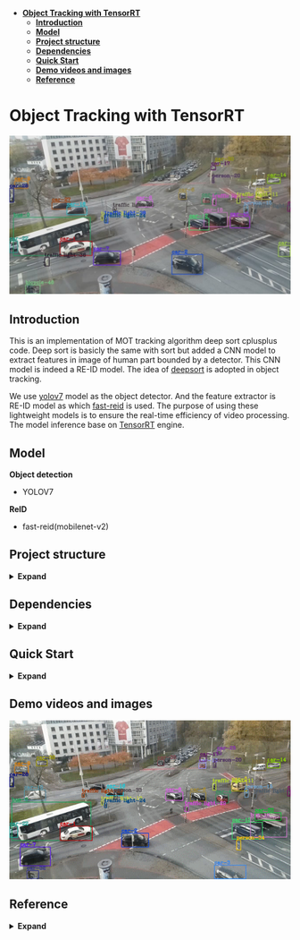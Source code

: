 <!--
 * @Author: xuarehere
 * @Date: 2022-09-18 04:14:53
 * @LastEditTime: 2022-10-23 13:42:06
 * @LastEditors: xuarehere
 * @Description: 
 * @FilePath: /yolov7_deepsort_tensorrt/README.md
 * 可以输入预定的版权声明、个性签名、空行等
-->
- [**Object Tracking with TensorRT**](#object-tracking-with-tensorrt)
  - [**Introduction**](#introduction)
  - [**Model**](#model)
  - [**Project structure**](#project-structure)
  - [**Dependencies**](#dependencies)
  - [**Quick Start**](#quick-start)
  - [**Demo videos and images**](#demo-videos-and-images)
  - [**Reference**](#reference)
#  **Object Tracking with TensorRT**
![](demo/demo.jpg)
## **Introduction**


  This is an implementation of MOT tracking algorithm deep sort cplusplus code.  Deep sort is basicly the same with sort but added a CNN model to extract features in image of human part bounded by a detector. This CNN model is indeed a RE-ID model. The idea of [deepsort](https://arxiv.org/abs/1703.07402) is adopted in object tracking. 

  We use [yolov7](https://github.com/WongKinYiu/yolov7) model as the object detector. And the feature extractor is RE-ID model as which  [fast-reid](https://github.com/JDAI-CV/fast-reid) is used. The purpose of using these lightweight models is to ensure the real-time efficiency of video processing. The model inference base on [TensorRT](https://developer.nvidia.com/zh-cn/tensorrt) engine. 



## **Model**

**Object detection**
- YOLOV7

**ReID** 
- fast-reid(mobilenet-v2)


## **Project structure**
<details><summary> <b>Expand</b> </summary>
yolov7_deepsort_tensorrt/
|-- build
|-- configs
|-- depends
|   `-- yaml-cpp
|       |-- include
|       |   `-- yaml-cpp
|       |       |-- contrib
|       |       `-- node
|       |           `-- detail
|       `-- libs
|-- dev
|-- includes
|-- samples
|-- scripts
|-- src
`-- weights

</details>

## **Dependencies**
<details><summary> <b>Expand</b> </summary>

```
OpenCV >= 4.1.1
CUDA Version: 11.1
CUDNN Version: 8.1.0
Tensorrt: 7.2.2
Yaml: 0.7.0
```
</details>




## **Quick Start**

<details><summary> <b>Expand</b> </summary>

**0. Check all dependencies installed**
see [`Dependencies`](#Dependencies) for more detail.

**1. Clone this repository**

```
git clone https://github.com/xuarehere/yolov7_deepsort_tensorrt.git
```


**2. Get detector parameters**

```
cd weights
# Get model parameters
cd ../
```

**yolov7**

Please use the unofficial project [unofficial-yolov7](https://github.com/linghu8812/yolov7) to get the ONNX model. Run the following command
```
git clone https://github.com/linghu8812/yolov7.git
cd yolov7
python export.py --weights ./weights/yolov7.pt --simplify --grid 
```


**3. Get ReID parameters**

```
cd weights
# Get model parameters
cd ../
```

Please use the official project [fast-reid](https://github.com/JDAI-CV/fast-reid) to get the ONNX model. Run the following command
```
https://github.com/JDAI-CV/fast-reid.git
python3 tools/deploy/onnx_export.py --config-file configs/Market1501/mgn_R50-ibn.yml --name mgn_R50-ibn --output outputs/onnx_model --batch-size 32 --opts MODEL.WEIGHTS market_mgn_R50-ibn.pth
```

**4. Prepare video for inference**

We provide a default video for inference(`001.avi`). You could change it with yours.

**5. Buid project**
```
cd scripts
bash build_new.sh
```

**6. Run demo**
```
cd scripts
bash yolov7_deepsort.sh
```
</details>

## **Demo videos and images**

![](demo/demo.gif)

## **Reference**
<details><summary> <b>Expand</b> </summary>

- **yolov7:** [https://github.com/WongKinYiu/yolov7](https://github.com/WongKinYiu/yolov7)
- **yolovx:** [https://github.com/xuarehere/yolovx_deepsort_pytorch](https://github.com/xuarehere/yolovx_deepsort_pytorch)
- **yolov5:** [https://github.com/ultralytics/yolov5](https://github.com/ultralytics/yolov5)
- **yolov5_fastreid_deepsort_tensorrt:**[https://github.com/linghu8812/yolov5_fastreid_deepsort_tensorrt](https://github.com/linghu8812/yolov5_fastreid_deepsort_tensorrt)
- **FastReID: A Pytorch Toolbox for General Instance Re-identification:** [https://arxiv.org/abs/2006.02631](https://arxiv.org/abs/2006.02631)
- **fast-reid:** [https://github.com/JDAI-CV/fast-reid](https://github.com/JDAI-CV/fast-reid)
- **Simple Online and Realtime Tracking:** [https://arxiv.org/abs/1602.00763](https://arxiv.org/abs/1602.00763)
- **sort-cpp:** [https://github.com/mcximing/sort-cpp](https://github.com/mcximing/sort-cpp)
- **Simple Online and Realtime Tracking with a Deep Association Metric:** [https://arxiv.org/abs/1703.07402](https://arxiv.org/abs/1703.07402)
- **tensorrt_inference:** [https://github.com/linghu8812/tensorrt_inference](https://github.com/linghu8812/tensorrt_inference)

</details>